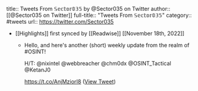 title:: Tweets From 𝕊𝕖𝕔𝕥𝕠𝕣𝟘𝟛𝟝 by @Sector035 on Twitter
author:: [[@Sector035 on Twitter]]
full-title:: "Tweets From 𝕊𝕖𝕔𝕥𝕠𝕣𝟘𝟛𝟝"
category:: #tweets
url:: https://twitter.com/Sector035

- [[Highlights]] first synced by [[Readwise]] [[November 18th, 2022]]
	- Hello, and here's another (short) weekly update from the realm of #OSINT!
	  
	  H/T: @nixintel @webbreacher @chm0dx @OSINT_Tactical @KetanJ0
	  
	  https://t.co/AnjMziorI8 ([View Tweet](https://twitter.com/Sector035/status/1592049956806103042))